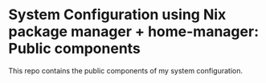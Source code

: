 # System Configuration using Nix package manager + home-manager: Public components

This repo contains the public components of my system configuration.